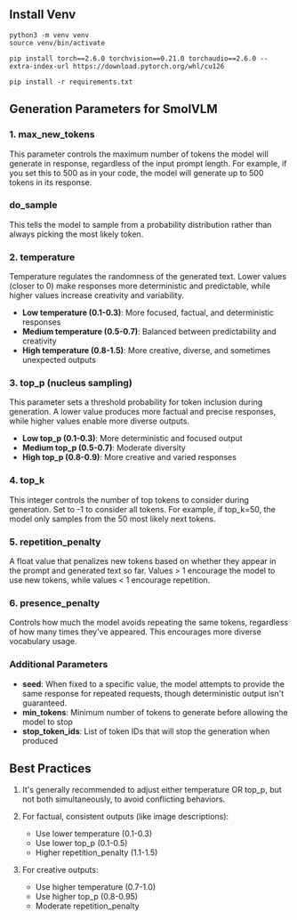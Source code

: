

## Install Venv

```
python3 -m venv venv
source venv/bin/activate

pip install torch==2.6.0 torchvision==0.21.0 torchaudio==2.6.0 --extra-index-url https://download.pytorch.org/whl/cu126

pip install -r requirements.txt
```



## Generation Parameters for SmolVLM

### 1. max_new_tokens
This parameter controls the maximum number of tokens the model will generate in response, regardless of the input prompt length. For example, if you set this to 500 as in your code, the model will generate up to 500 tokens in its response.

### do_sample
This tells the model to sample from a probability distribution rather than always picking the most likely token.

### 2. temperature
Temperature regulates the randomness of the generated text. Lower values (closer to 0) make responses more deterministic and predictable, while higher values increase creativity and variability. 

- **Low temperature (0.1-0.3)**: More focused, factual, and deterministic responses
- **Medium temperature (0.5-0.7)**: Balanced between predictability and creativity
- **High temperature (0.8-1.5)**: More creative, diverse, and sometimes unexpected outputs

### 3. top_p (nucleus sampling)
This parameter sets a threshold probability for token inclusion during generation. A lower value produces more factual and precise responses, while higher values enable more diverse outputs.

- **Low top_p (0.1-0.3)**: More deterministic and focused output
- **Medium top_p (0.5-0.7)**: Moderate diversity
- **High top_p (0.8-0.9)**: More creative and varied responses

### 4. top_k
This integer controls the number of top tokens to consider during generation. Set to -1 to consider all tokens. For example, if top_k=50, the model only samples from the 50 most likely next tokens.

### 5. repetition_penalty
A float value that penalizes new tokens based on whether they appear in the prompt and generated text so far. Values > 1 encourage the model to use new tokens, while values < 1 encourage repetition.

### 6. presence_penalty
Controls how much the model avoids repeating the same tokens, regardless of how many times they've appeared. This encourages more diverse vocabulary usage.

### Additional Parameters

- **seed**: When fixed to a specific value, the model attempts to provide the same response for repeated requests, though deterministic output isn't guaranteed.
- **min_tokens**: Minimum number of tokens to generate before allowing the model to stop
- **stop_token_ids**: List of token IDs that will stop the generation when produced

## Best Practices

1. It's generally recommended to adjust either temperature OR top_p, but not both simultaneously, to avoid conflicting behaviors.

2. For factual, consistent outputs (like image descriptions):
   - Use lower temperature (0.1-0.3)
   - Use lower top_p (0.1-0.5)
   - Higher repetition_penalty (1.1-1.5)

3. For creative outputs:
   - Use higher temperature (0.7-1.0)
   - Use higher top_p (0.8-0.95)
   - Moderate repetition_penalty
